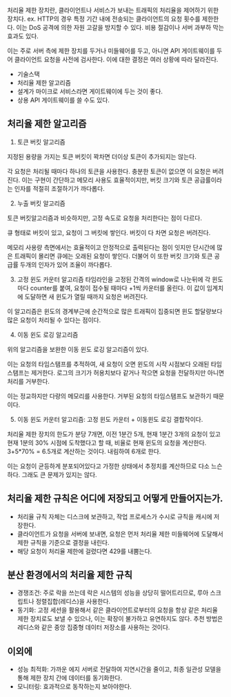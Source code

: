 처리율 제한 장치란, 클라이언트나 서비스가 보내는 트래픽의 처리율을 제어하기 위한 장치다. ex. HTTP의 경우 특정 기간 내에 전송되는 클라이언트의 요청 횟수를 제한한다. 
이는 DoS 공격에 의한 자원 고갈을 방지할 수 있다. 비용 절감이나 서버 과부하 막는 효과도 있다. 

이는 주로 서버 측에 제한 장치를 두거나 미들웨어를 두고, 아니면 API 게이트웨이를 두어 클라이언트 요청을 사전에 검사한다. 
이에 대한 결정은 여러 상황에 따라 달라진다.
- 기술스택
- 처리율 제한 알고리즘
- 설계가 마이크로 서비스라면 게이트웨이에 두는 것이 좋다. 
- 상용 API 게이트웨이를 쓸 수도 있다. 

## 처리율 제한 알고리즘
1. 토큰 버킷 알고리즘

지정된 용량을 가지는 토큰 버킷이 꽉차면 더이상 토큰이 추가되지는 않는다. 

각 요청은 처리될 때마다 하나의 토큰을 사용한다. 충분한 토큰이 없으면 이 요청은 버려진다.
이는 구현이 간단하고 메모리 사용도 효율적이지만, 버킷 크기와 토큰 공급률이라는 인자를 적절히 조절하기가 까다롭다.

2. 누출 버킷 알고리즘

토큰 버킷알고리즘과 비슷하지만, 고정 속도로 요청을 처리한다는 점이 다르다. 

큐 형태로 버킷이 있고, 요청이 그 버킷에 쌓인다. 버킷이 다 차면 요청은 버려진다. 

메모리 사용량 측면에서는 효율적이고 안정적으로 출력된다는 점이 잇지만 단시간에 많은 트래픽이 몰리면 큐에는 오래된 요청이 쌓인다. 더불어 이 또한 버킷 크기와 토큰 공급률 두개의 인자가 있어 조율이 까다롭다.

3. 고정 윈도 카운터 알고리즘
타임라인을 고정된 간격의 window로 나눈뒤에 각 윈도마다 counter를 붙여, 요청이 접수될 때마다 +1씩 카운터를 올린다. 이 값이 임계치에 도달하면 새 윈도가 열릴 때까지 요청은 버려진다. 

이 알고리즘은 윈도의 경계부근에 순간적으로 많은 트래픽이 집중되면 윈도 할달량보다 많은 요청이 처리될 수 있다는 점이다.

4. 이동 윈도 로깅 알고리즘

위의 알고리즘을 보완한 이동 윈도 로깅 알고리즘이 있다. 

이는 요청의 타임스탬프를 추적하여, 새 요청이 오면 윈도의 시작 시점보다 오래된 타임스탬프는 제거한다. 로그의 크기가 허용치보다 같거나 작으면 요청을 전달하지만 아니면 처리를 거부한다. 

이는 정교하지만 다량의 메모리를 사용한다. 거부된 요청의 타임스탬프도 보관하기 때문이다.

5. 이동 윈도 카운터 알고리즘: 고정 윈도 카운터 + 이동윈도 로깅 결합작이다. 

처리율 제한 장치의 한도가 분당 7개면, 이전 1분간 5개, 현재 1분간 3개의 요청이 있고 현재 1분의 30% 시점에 도착했다고 할 때, 비율로 현재 윈도의 요청을 계산한다. 3+5*70% = 6.5개로 계산하는 것이다. 내림하여 6개로 한다. 

이는 요청이 균등하게 분포되어있다고 가정한 상태에서 추정치를 계산하므로 다소 느슨하다. 그래도 큰 문제가 있지는 않다. 

## 처리율 제한 규칙은 어디에 저장되고 어떻게 만들어지는가.
- 처리율 규칙 자체는 디스크에 보관하고, 작업 프로세스가 수시로 규칙을 캐시에 저장한다. 
- 클라이언트가 요청을 서버에 보내면, 요청은 먼저 처리율 제한 미들웨어에 도달해서 제한 규칙을 기준으로 결정을 내린다. 
- 해당 요청이 처리율 제한에 걸렸다면 429를 내뿜는다.

## 분산 환경에서의 처리율 제한 규칙
- 경쟁조건: 주로 락을 쓰는데 락은 시스템의 성능을 상당히 떨어트리므로, 루아 스크립트나 정렬집합(레디스)을 사용한다.
- 동기화: 고정 세션을 활용해서 같은 클라이언트로부터의 요청을 항상 같은 처리율 제한 장치로도 보낼 수 있으나, 이는 확장이 불가하고 유연하지도 않다. 추천 방법은 레디스와 같은 중앙 집중형 데이터 저장소를 사용하는 것이다.

## 이외에
- 성능 최적화: 가까운 에지 서버로 전달하여 지연시간을 줄이고, 최종 일관성 모델을 통해 제한 장치 간에 데이터를 동기화한다.
- 모니터링: 효과적으로 동작하는지 보아야한다. 